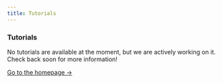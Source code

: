 ```yaml
---
title: Tutorials
---
```


<div className="card">
  <h3>Tutorials</h3>
  <p>No tutorials are available at the moment, but we are actively working on it. Check back soon for more information!</p>
  <a href="../" className="card-link">Go to the homepage &rarr;</a>
</div>
